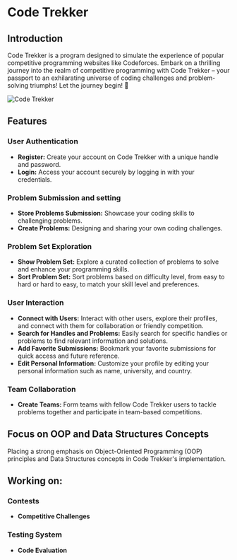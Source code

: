 # Code Trekker

## Introduction

Code Trekker is a program designed to simulate the experience of popular competitive programming websites like Codeforces. Embark on a thrilling journey into the realm of competitive programming with Code Trekker – your passport to an exhilarating universe of coding challenges and problem-solving triumphs! Let the journey begin! 🚀


![Code Trekker](https://github.com/ShahdOsmann/test/assets/101671959/6966796d-da6c-4f5a-932e-126c025043f5)

## Features

### User Authentication
- **Register:** Create your account on Code Trekker with a unique handle and password.
- **Login:** Access your account securely by logging in with your credentials.

### Problem Submission and setting
- **Store Problems Submission:** Showcase your coding skills to challenging problems.
- **Create Problems:** Designing and sharing your own coding challenges.

### Problem Set Exploration
- **Show Problem Set:** Explore a curated collection of problems to solve and enhance your programming skills.
- **Sort Problem Set:** Sort problems based on difficulty level, from easy to hard or hard to easy, to match your skill level and preferences.

### User Interaction
- **Connect with Users:** Interact with other users, explore their profiles, and connect with them for collaboration or friendly competition.
- **Search for Handles and Problems:** Easily search for specific handles or problems to find relevant information and solutions.
- **Add Favorite Submissions:** Bookmark your favorite submissions for quick access and future reference.
- **Edit Personal Information:** Customize your profile by editing your personal information such as name, university, and country.

### Team Collaboration
- **Create Teams:** Form teams with fellow Code Trekker users to tackle problems together and participate in team-based competitions.

## Focus on OOP and Data Structures Concepts

Placing a strong emphasis on Object-Oriented Programming (OOP) principles and Data Structures concepts in Code Trekker's implementation.

## Working on:

### Contests
- **Competitive Challenges** 

### Testing System
- **Code Evaluation** 
